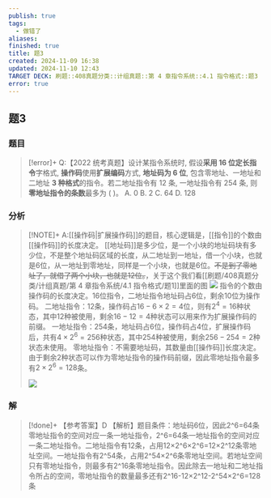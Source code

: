 ```yaml
---
publish: true
tags:
  - 做错了
aliases: 
finished: true
title: 题3
created: 2024-11-09 16:38
updated: 2024-11-10 12:43
TARGET DECK: 刷题::408真题分类::计组真题::第 4 章指令系统::4.1 指令格式::题3
error: true
---
```

## 题3
### 题目
> [!error]+
> Q:【2022 统考真题】设计某指令系统时, 假设**采用 16 位定长指令**字格式, **操作码**使用**扩展编码**方式, **地址码为 6 位**, 包含零地址、一地址和二地址 **3 种格式**的指令。若二地址指令有 12 条, 一地址指令有 254 条, 则**零地址指令的条数**最多为 ( )。
> A. 0 
> B. 2 
> C. 64 
> D. 128
### 分析
> [!NOTE]+
> A:[[操作码|扩展操作码]]的题目，核心逻辑是，[[指令]]的个数由[[操作码]]的长度决定。
> [[地址码]]是多少位，是一个小块的地址码块有多少位，不是整个地址码区域的长度，从二地址到一地址，借一个小块，也就是6位，从一地址到零地址，同样是一个小块，也就是6位。~~不是到了零地址了，就借了两个小块，也就是12位。~~，关于这个我们看[[刷题/408真题分类/计组真题/第 4 章指令系统/4.1 指令格式/题1]]里面的图
> ![](https://img.hwenyi.live/202411102007953.webp)
> 指令的个数由操作码的长度决定。16位指令，二地址指令地址码占6位，剩余10位为操作码。
> 二地址指令：12条，操作码占$16-6 \times 2 = 4$位，则有$2^4=16$种状态，其中12种被使用，剩余$16-12=4$种状态可以用来作为扩展操作码的前缀。
> 一地址指令：254条，地址码占6位，操作码占4位，扩展操作码后，共有$4 \times 2^6 = 256$种状态，其中254种被使用，剩余$256-254=2$种状态未使用。
> 零地址指令：不需要地址码，其数量由[[操作码]]长度决定。由于剩余2种状态可以作为零地址指令的操作码前缀，因此零地址指令最多有$2 \times 2^6 = 128$条。
> 
> ![](https://img.hwenyi.live/202412161836324.webp)
### 解
> [!done]+
> 【参考答案】D
> 【解析】题目条件：地址码6位，因此2^6=64条零地址指令的空间对应一条一地址指令，2^6=64条一地址指令的空间对应一条二地址指令。二地址指令有12条，占用12×2^6×2^6=12×2^12条零地址空间。一地址指令有2^54条，占用2^54×2^6条零地址空间。若地址空间只有零地址指令，则最多有2^16条零地址指令。因此除去一地址和二地址指令所占的空间，零地址指令的数量最多还有2^16-12×2^12-2^54×2^6=128条
> <!--ID: 1732188632712-->